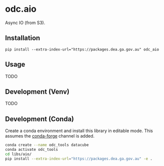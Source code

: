 odc.aio
=======

Async IO (from S3).

Installation
------------

```
pip install --extra-index-url="https://packages.dea.ga.gov.au" odc_aio
```

Usage
-----

TODO

Development (Venv)
-----------------

TODO

Development (Conda)
-------------------

Create a conda environment and install this library in editable mode. This assumes
the [conda-forge](https://conda-forge.org/) channel is added.

```bash
conda create --name odc_tools datacube
conda activate odc_tools
cd libs/aio/
pip install --extra-index-url="https://packages.dea.ga.gov.au" -e .
```
